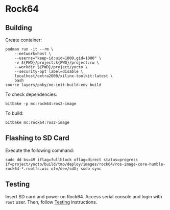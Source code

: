 # Rock64


## Building

Create container:
```
podman run -it --rm \
    --network=host \
    --userns="keep-id:uid=1000,gid=1000" \
    -v ${PWD}/project:${PWD}/project:rw \
    --workdir ${PWD}/project/yocto \
    --security-opt label=disable \
    localhost/extra2000/xilinx-toolkit:latest \
    bash
source layers/poky/oe-init-build-env build
```

To check dependencies:
```
bitbake -p mc:rock64:ros2-image
```

To build:
```
bitbake mc:rock64:ros2-image
```


## Flashing to SD Card

Execute the following command:
```
sudo dd bs=4M iflag=fullblock oflag=direct status=progress if=project/yocto/build/tmp/deploy/images/rock64/ros-image-core-humble-rock64-*.rootfs.wic of=/dev/sdX; sudo sync
```


## Testing

Insert SD card and power on Rock64. Access serial console and login with `root` user. Then, follow [Testing](../common/testing.md) instructions.
